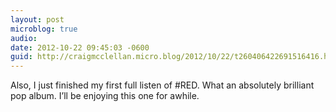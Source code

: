 ```yaml
---
layout: post
microblog: true
audio: 
date: 2012-10-22 09:45:03 -0600
guid: http://craigmcclellan.micro.blog/2012/10/22/t260406422691516416.html
---
```

Also, I just finished my first full listen of #RED. What an absolutely brilliant pop album. I’ll be enjoying this one for awhile.
